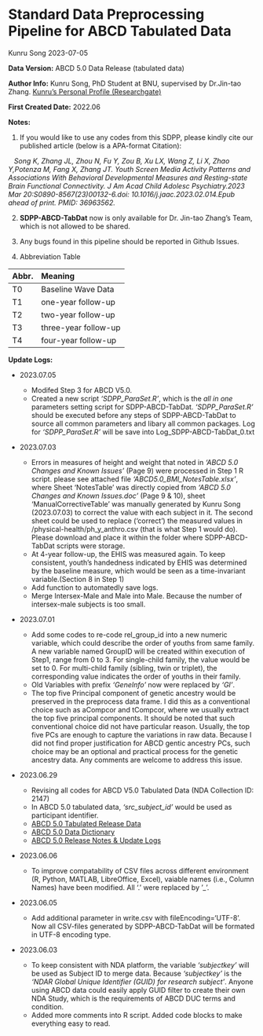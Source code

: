 Standard Data Preprocessing Pipeline for ABCD Tabulated Data
================
Kunru Song
2023-07-05

**Data Version:** ABCD 5.0 Data Release (tabulated data)

**Author Info:** Kunru Song, PhD Student at BNU, supervised by
Dr.Jin-tao Zhang. [Kunru’s Personal Profile
(Researchgate)](https://www.researchgate.net/profile/Kunru-Song)

**First Created Date:** 2022.06

**Notes:**

1.  If you would like to use any codes from this SDPP, please kindly
    cite our published article (below is a APA-format Citation):

   *Song K, Zhang JL, Zhou N, Fu Y, Zou B, Xu LX, Wang Z, Li X, Zhao
Y,Potenza M, Fang X, Zhang JT. Youth Screen Media Activity Patterns and
Associations With Behavioral Developmental Measures and Resting-state
Brain Functional Connectivity. J Am Acad Child Adolesc Psychiatry.2023
Mar 20:S0890-8567(23)00132-6.doi: 10.1016/j.jaac.2023.02.014.Epub ahead
of print. PMID: 36963562.*

2.  **SDPP-ABCD-TabDat** now is only available for Dr. Jin-tao Zhang’s
    Team, which is not allowed to be shared.

3.  Any bugs found in this pipeline should be reported in Github Issues.

4.  Abbreviation Table

| Abbr. | Meaning              |
|:------|:---------------------|
| T0    | Baseline Wave Data   |
| T1    | one-year follow-up   |
| T2    | two-year follow-up   |
| T3    | three-year follow-up |
| T4    | four-year follow-up  |

**Update Logs:**

- 2023.07.05

  - Modifed Step 3 for ABCD V5.0.
  - Created a new script *‘SDPP_ParaSet.R’*, which is the *all in one*
    parameters setting script for SDPP-ABCD-TabDat. *‘SDPP_ParaSet.R’*
    should be executed before any steps of SDPP-ABCD-TabDat to source
    all common parameters and libary all common packages. Log for
    *‘SDPP_ParaSet.R’* will be save into Log_SDPP-ABCD-TabDat_0.txt

- 2023.07.03

  - Errors in measures of height and weight that noted in *‘ABCD 5.0
    Changes and Known Issues’* (Page 9) were processed in Step 1 R
    script. please see attached file *‘ABCD5.0_BMI_NotesTable.xlsx’*,
    where Sheet ‘NotesTable’ was directly copied from *‘ABCD 5.0 Changes
    and Known Issues.doc’* (Page 9 & 10), sheet ‘ManualCorrectiveTable’
    was manually generated by Kunru Song (2023.07.03) to correct the
    value with each subject in it. The second sheet could be used to
    replace (‘correct’) the measured values in
    /physical-health/ph_y_anthro.csv (that is what Step 1 would do).
    Please download and place it within the folder where
    SDPP-ABCD-TabDat scripts were storage.
  - At 4-year follow-up, the EHIS was measured again. To keep
    consistent, youth’s handedness indicated by EHIS was determined by
    the baseline measure, which would be seen as a time-invariant
    variable.(Section 8 in Step 1)
  - Add function to automatedly save logs.
  - Merge Intersex-Male and Male into Male. Because the number of
    intersex-male subjects is too small.

- 2023.07.01

  - Add some codes to re-code rel_group_id into a new numeric variable,
    which could describe the order of youths from same family. A new
    variable named GroupID will be created within execution of Step1,
    range from 0 to 3. For single-child family, the value would be set
    to 0. For multi-child family (sibling, twin or triplet), the
    corresponding value indicates the order of youths in their family.
  - Old Variables with prefix *‘GeneInfo’* now were replaced by *‘GI’*.
  - The top five Principal component of genetic ancestry would be
    preserved in the preprocess data frame. I did this as a conventional
    choice such as aCompcor and tCompcor, where we usually extract the
    top five principal components. It should be noted that such
    conventional choice did not have particular reason. Usually, the top
    five PCs are enough to capture the variations in raw data. Because I
    did not find proper justification for ABCD gentic ancestry PCs, such
    choice may be an optional and practical process for the genetic
    ancestry data. Any comments are welcome to address this issue.

- 2023.06.29

  - Revising all codes for ABCD V5.0 Tabulated Data (NDA Collection ID:
    2147)
  - In ABCD 5.0 tabulated data, *‘src_subject_id’* would be used as
    participant identifier.
  - [ABCD 5.0 Tabulated Release
    Data](https://nda.nih.gov/study.html?id=2147)
  - [ABCD 5.0 Data Dictionary](https://data-dict.abcdstudy.org/)
  - [ABCD 5.0 Release Notes & Update
    Logs](https://wiki.abcdstudy.org/release-notes/start-page.html)

- 2023.06.06

  - To improve compatability of CSV files across different environment
    (R, Python, MATLAB, LibreOffice, Excel), vaiable names (i.e., Column
    Names) have been modified. All ‘.’ were replaced by ’\_’.

- 2023.06.05

  - Add additional parameter in write.csv with fileEncoding=‘UTF-8’. Now
    all CSV-files generated by SDPP-ABCD-TabDat will be formated in
    UTF-8 encoding type.

- 2023.06.03

  - To keep consistent with NDA platform, the variable *‘subjectkey’*
    will be used as Subject ID to merge data. Because *‘subjectkey’* is
    the *‘NDAR Global Unique Identifier (GUID) for research subject’*.
    Anyone using ABCD data could easily apply GUID filter to create
    their own NDA Study, which is the requirements of ABCD DUC terms and
    condition.
  - Added more comments into R script. Added code blocks to make
    everything easy to read.
